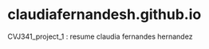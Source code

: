 claudiafernandesh.github.io
===========================

CVJ341_project_1 : resume claudia fernandes hernandez
